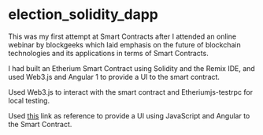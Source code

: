 # election_solidity_dapp

This was my first attempt at Smart Contracts after I attended an online webinar by blockgeeks which laid emphasis on the future of blockchain technologies and its applications in terms of Smart Contracts.

I had built an Etherium Smart Contract using Solidity and the Remix IDE, and used Web3.js and Angular 1 to provide a UI to the smart contract.

Used Web3.js to interact with the smart contract and Etheriumjs-testrpc for local testing.

Used <a href="https://www.youtube.com/watch?v=hcTPjpPvas8"> this</a> link as reference to provide a UI using JavaScript and Angular to the Smart Contract.

